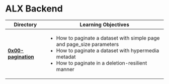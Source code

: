 # ALX Backend


| Directory | Learning Objectives |
|-----------|---------------------|
| [**0x00-pagination**](https://github.com/masonk16/alx-backend/tree/master/0x00-pagination) | <ul><li>How to paginate a dataset with simple page and page_size parameters</li><li>How to paginate a dataset with hypermedia metadat</li><li>How to paginate in a deletion-resilient manner</li></ul> |
